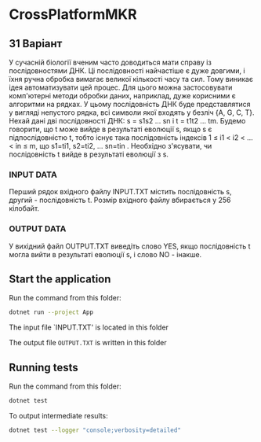 # CrossPlatformMKR
## 31 Варіант
У сучасній біології вченим часто доводиться мати справу із послідовностями ДНК. Ці послідовності найчастіше є дуже довгими, і їхня ручна обробка вимагає великої кількості часу та сил. Тому виникає ідея автоматизувати цей процес.
Для цього можна застосовувати комп'ютерні методи обробки даних, наприклад, дуже корисними є алгоритми на рядках. У цьому послідовність ДНК буде представлятися у вигляді непустого рядка, всі символи якої входять у безліч {A, G, С, T}.
Нехай дані дві послідовності ДНК: s = s1s2 ... sn і t = t1t2 ... tm. Будемо говорити, що t може вийде в результаті еволюції s, якщо s є підпослідовністю t, тобто існує така послідовність індексів 1 ≤ i1 < i2 < … < in ≤ m, що s1=ti1, s2=ti2, … sn=tin . Необхідно з'ясувати, чи послідовність t вийде в результаті еволюції з s.
### INPUT DATA
Перший рядок вхідного файлу INPUT.TXT містить послідовність s, другий - послідовність t. Розмір вхідного файлу вбирається у 256 кілобайт.
### OUTPUT DATA
У вихідний файл OUTPUT.TXT виведіть слово YES, якщо послідовність t могла вийти в результаті еволюції s, і слово NO - інакше.
## Start the application
Run the command from this folder:
```bash
dotnet run --project App
```
The input file `INPUT.TXT' is located in this folder

The output file `OUTPUT.TXT` is written in this folder

## Running tests
Run the command from this folder:
```bash
dotnet test
```
To output intermediate results:
```bash
dotnet test --logger "console;verbosity=detailed"
```
